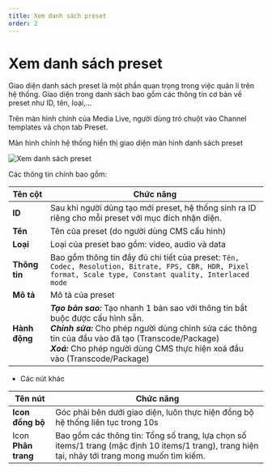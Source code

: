 ```yaml
---
title: Xem danh sách preset
order: 2
---
```


# Xem danh sách preset

Giao diện danh sách preset là một phần quan trọng trong việc quản lí trên hệ thống. Giao diện trong danh sách bao gồm các thông tin cơ bản về preset như ID, tên, loại,...

Trên màn hình chính của Media Live, người dùng trỏ chuột vào Channel templates và chọn tab Preset.

Màn hình chính hệ thống hiển thị giao diện màn hình danh sách preset

![Xem danh sách preset](/images/media-live/preset/view-preset-list.png)

Các thông tin chính bao gồm:

| Tên cột       | Chức năng                                                                                                                                                                                                                                                                                                       |
| ------------- | --------------------------------------------------------------------------------------------------------------------------------------------------------------------------------------------------------------------------------------------------------------------------------------------------------------- |
| **ID**        | Sau khi người dùng tạo mới preset, hệ thống sinh ra ID riêng cho mỗi preset với mục đích nhận diện.                                                                                                                                                                                                             |
| **Tên**       | Tên của preset (do người dùng CMS cấu hình)                                                                                                                                                                                                                                                  |
| **Loại**      | Loại của preset bao gồm: video, audio và data                                                                                                                                                                                                                                                                   |
| **Thông tin** | Bao gồm thông tin đầy đủ chi tiết của preset: `Tên, Codec, Resolution, Bitrate, FPS, CBR, HDR, Pixel format, Scale type, Constant quality, Interlaced mode`                                                                                                                                                     |
| **Mô tả**     | Mô tả của preset                                                                                                                                                                                                                                                                                                |
| **Hành động** | _**Tạo bản sao:**_ Tạo nhanh 1 bản sao với thông tin bắt buộc được cấu hình sẵn.<br/>_**Chỉnh sửa:**_ Cho phép người dùng chỉnh sửa các thông tin của đầu vào đã tạo (Transcode/Package)<br/>_**Xoá:**_ Cho phép người dùng CMS thực hiện xoá đầu vào (Transcode/Package) |

- Các nút khác

| Tên nút             | Chức năng                                                                                                                                                          |
| ------------------- | ------------------------------------------------------------------------------------------------------------------------------------------------------------------ |
| **Icon đồng bộ**    | Góc phải bên dưới giao diện, luôn thực hiện đồng bộ hệ thống liên tục trong 10s                                                                                    |
| Icon **Phân trang** | Bao gồm các thông tin: Tổng số trang, lựa chọn số items/1 trang (mặc định 10 items/1 trang), trang hiện tại, nhảy tới trang mong muốn tìm kiếm. |
